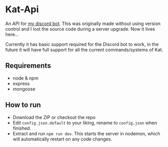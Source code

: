 # Kat-Api
An API for [my discord bot](https://github.com/reignbit/java-discord-kat). This was originally made without using version control and I lost the source code
during a server upgrade. Now it lives here...

Currently it has basic support required for the Discord bot to work, in the future it will have full support
for all the current commands/systems of Kat.

## Requirements
- node & npm
- express
- mongoose

## How to run
- Download the ZIP or checkout the repo
- Edit `config.json.default` to your liking, rename to `config.json` when finished.
- Extract and run `npm run dev`. This starts the server in nodemon, which will automatically restart on any code changes.